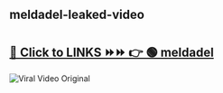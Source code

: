 
 ## meldadel-leaked-video 

# <h2><a href="https://clipsfans.com/meldadel&ref=git">🔗 Click to LINKS ⏩⏩ 👉 🟢 meldadel </a></h2>

<a href="https://clipsfans.com/meldadel&ref=git" rel="nofollow" data-target="animated-image.originalLink"><img src="https://i.ibb.co.com/xMMVF88/686577567.gif" alt="Viral Video Original" style="max-width: 100%; display: inline-block;" data-target="animated-image.originalImage"></a>
